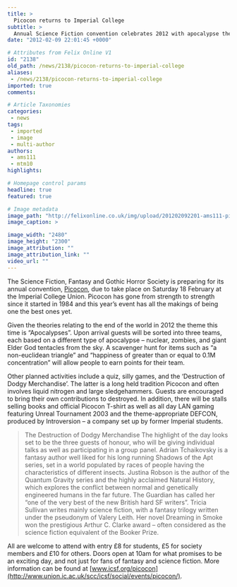 ```yaml
---
title: >
  Picocon returns to Imperial College
subtitle: >
  Annual Science Fiction convention celebrates 2012 with apocalypse theme
date: "2012-02-09 22:01:45 +0000"

# Attributes from Felix Online V1
id: "2138"
old_path: /news/2138/picocon-returns-to-imperial-college
aliases:
 - /news/2138/picocon-returns-to-imperial-college
imported: true
comments:

# Article Taxonomies
categories:
 - news
tags:
 - imported
 - image
 - multi-author
authors:
 - ams111
 - mtm10
highlights:

# Homepage control params
headline: true
featured: true

# Image metadata
image_path: "http://felixonline.co.uk/img/upload/201202092201-ams111-picocon29-artwork.jpg"
image_caption: >

image_width: "2480"
image_height: "2300"
image_attribution: ""
image_attribution_link: ""
video_url: ""
---
```


The Science Fiction, Fantasy and Gothic Horror Society is preparing for its annual convention, [Picocon](http://www.union.ic.ac.uk/scc/icsf/social/events/picocon/), due to take place on Saturday 18 February at the Imperial College Union. Picocon has gone from strength to strength since it started in 1984 and this year’s event has all the makings of being one the best ones yet.

Given the theories relating to the end of the world in 2012 the theme this time is “Apocalypses”. Upon arrival guests will be sorted into three teams, each based on a different type of apocalypse – nuclear, zombies, and giant Elder God tentacles from the sky. A scavenger hunt for items such as “a non-euclidean triangle” and “happiness of greater than or equal to 0.1M concentration” will allow people to earn points for their team.

Other planned activities include a quiz, silly games, and the ‘Destruction of Dodgy Merchandise’. The latter is a long held tradition Picocon and often involves liquid nitrogen and large sledgehammers. Guests are encouraged to bring their own contributions to destroyed. In addition, there will be stalls selling books and official Picocon T-shirt as well as all day LAN gaming featuring Unreal Tournament 2003 and the theme-appropriate DEFCON, produced by Introversion – a company set up by former Imperial students.
> The Destruction of Dodgy Merchandise
The highlight of the day looks set to be the three guests of honour, who will be giving individual talks as well as participating in a group panel. Adrian Tchaikovsky is a fantasy author well liked for his long running Shadows of the Apt series, set in a world populated by races of people having the characteristics of different insects. Justina Robson is the author of the Quantum Gravity series and the highly acclaimed Natural History, which explores the conflict between normal and genetically engineered humans in the far future. The Guardian has called her “one of the very best of the new British hard SF writers”. Tricia Sullivan writes mainly science fiction, with a fantasy trilogy written under the pseudonym of Valery Leith. Her novel Dreaming in Smoke won the prestigious Arthur C. Clarke award – often considered as the science fiction equivalent of the Booker Prize.

All are welcome to attend with entry £8 for students, £5 for society members and £10 for others. Doors open at 10am for what promises to be an exciting day, and not just for fans of fantasy and science fiction. More information can be found at [www.icsf.org/picocon](http://www.union.ic.ac.uk/scc/icsf/social/events/picocon/).
